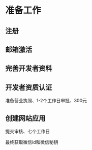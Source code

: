 # 准备工作

## 注册

## 邮箱激活

## 完善开发者资料

## 开发者资质认证

准备营业执照、1-2个工作日审批、300元

## 创建网站应用

提交审核、七个工作日

最终获取微信id和微信秘钥